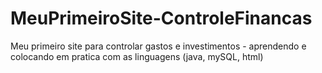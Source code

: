 # MeuPrimeiroSite-ControleFinancas
 Meu primeiro site para controlar gastos e investimentos - aprendendo e colocando em pratica com as linguagens (java, mySQL, html)
